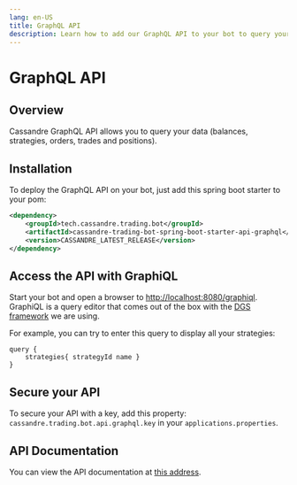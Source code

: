 ```yaml
---
lang: en-US
title: GraphQL API
description: Learn how to add our GraphQL API to your bot to query your data from third-party software
---
```

# GraphQL API

## Overview
Cassandre GraphQL API allows you to query your data (balances, strategies, orders, trades and positions).

## Installation
To deploy the GraphQL API on your bot, just add this spring boot starter to your pom:
```xml
<dependency>
    <groupId>tech.cassandre.trading.bot</groupId>
    <artifactId>cassandre-trading-bot-spring-boot-starter-api-graphql</artifactId>
    <version>CASSANDRE_LATEST_RELEASE</version>
</dependency>
```

## Access the API with GraphiQL
Start your bot and open a browser to [http://localhost:8080/graphiql](http://localhost:8080/graphiql). GraphiQL is a query editor that comes out of the box with the [DGS framework](https://netflix.github.io/dgs/) we are using.

For example, you can try to enter this query to display all your strategies:
```
query {
    strategies{ strategyId name }
}
```

## Secure your API
To secure your API with a key, add this property: `cassandre.trading.bot.api.graphql.key` in your `applications.properties`.

## API Documentation
You can view the API documentation at [this address](graphql-api-documentation).